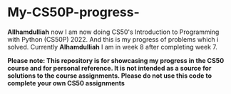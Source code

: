 # My-CS50P-progress-
**Allhamdulliah** now I am now doing CS50's Introduction to Programming with Python (CS50P) 2022. And this is my progress of problems which i solved.
Currently **Alhamdulliah** I am in week 8 after completing week 7.

**Please note: This repository is for showcasing my progress in the CS50 course and for personal reference. It is not intended as a source for solutions to the course assignments. Please do not use this code to complete your own CS50 assignments**
